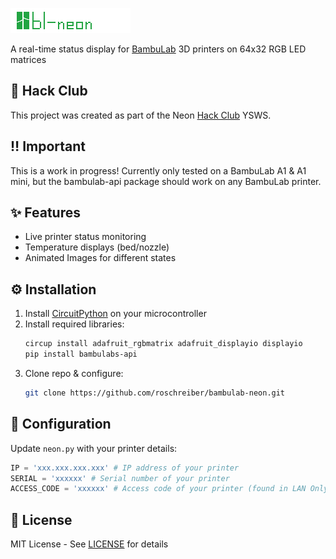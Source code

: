 ![BambuLab Neon Display](https://raw.githubusercontent.com/roschreiber/bambulab-neon/main/bl-neon.png)

A real-time status display for [BambuLab](https://bambulab.com/) 3D printers on 64x32 RGB LED matrices

## 🚩 Hack Club

This project was created as part of the Neon [Hack Club](https://hackclub.com/) YSWS.

## ‼️ Important

This is a work in progress!
Currently only tested on a BambuLab A1 & A1 mini, but the bambulab-api package should work on any BambuLab printer. 

## ✨ Features
- Live printer status monitoring
- Temperature displays (bed/nozzle)
- Animated Images for different states

## ⚙️ Installation
1. Install [CircuitPython](https://circuitpython.org/) on your microcontroller
2. Install required libraries:
   ```bash
   circup install adafruit_rgbmatrix adafruit_displayio displayio
   pip install bambulabs-api
   ```
3. Clone repo & configure:
   ```bash
   git clone https://github.com/roschreiber/bambulab-neon.git
   ```

## 🔧 Configuration
Update `neon.py` with your printer details:

```python
IP = 'xxx.xxx.xxx.xxx' # IP address of your printer
SERIAL = 'xxxxxx' # Serial number of your printer
ACCESS_CODE = 'xxxxxx' # Access code of your printer (found in LAN Only Mode Tab)
```

## 📜 License
MIT License - See [LICENSE](LICENSE) for details